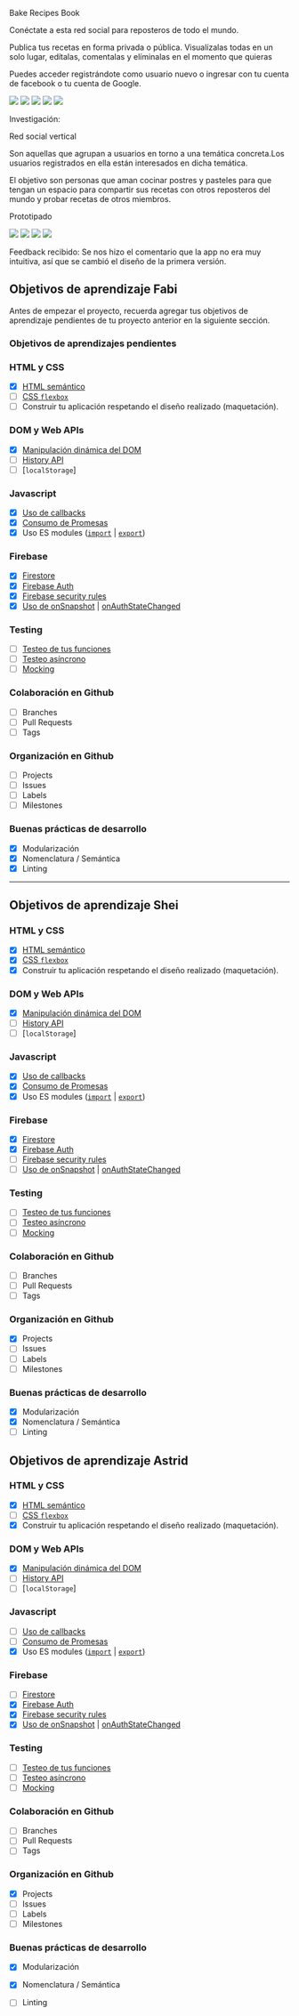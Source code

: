 Bake Recipes Book

Conéctate a esta red social para reposteros de todo el mundo. 


Publica tus recetas en forma privada o pública. Visualízalas todas en un solo lugar, edítalas,
 comentalas y elíminalas en el momento que quieras 

Puedes acceder registrándote como usuario nuevo o ingresar con tu cuenta de facebook o 
tu cuenta de Google.

<img src= "https://github.com/Sheiki1/CDMX009-Social-Network/blob/master/src/images/pantalla1.png">


<img src= "https://github.com/Sheiki1/CDMX009-Social-Network/blob/master/src/images/pantalla2.png">


<img src= "https://github.com/Sheiki1/CDMX009-Social-Network/blob/master/src/images/pantalla3.png">


<img src= "https://github.com/Sheiki1/CDMX009-Social-Network/blob/master/src/images/pantalla4.png">


<img src= "https://github.com/Sheiki1/CDMX009-Social-Network/blob/master/src/images/pantallapost.png">


Investigación:

Red social vertical 

Son aquellas que agrupan a usuarios en torno a una temática concreta.Los usuarios registrados en ella están interesados en dicha temática.

El objetivo son personas que aman cocinar postres y pasteles para que tengan un espacio para compartir sus recetas con otros reposteros del mundo y probar recetas de otros miembros.


Prototipado

<img src= "https://github.com/Sheiki1/CDMX009-Social-Network/blob/master/src/images/prot1v2.png">
<img src= "https://github.com/Sheiki1/CDMX009-Social-Network/blob/master/src/images/prot2v2.png">
<img src= "https://github.com/Sheiki1/CDMX009-Social-Network/blob/master/src/images/prot3v2.png">
<img src= "https://github.com/Sheiki1/CDMX009-Social-Network/blob/master/src/images/prot4v2.png">

Feedback recibido: Se nos hizo el comentario que la app no era muy intuitiva, así que se cambió el diseño de la primera versión.


## Objetivos de aprendizaje Fabi

Antes de empezar el proyecto, recuerda agregar tus objetivos de aprendizaje pendientes de tu proyecto
anterior en la siguiente sección.

### Objetivos de aprendizajes pendientes


### HTML y CSS

* [x] [HTML semántico](https://developer.mozilla.org/en-US/docs/Glossary/Semantics#Semantics_in_HTML)
* [ ] [CSS `flexbox`](https://css-tricks.com/snippets/css/a-guide-to-flexbox/)
* [ ] Construir tu aplicación respetando el diseño realizado (maquetación).

### DOM y Web APIs

* [x] [Manipulación dinámica del DOM](https://developer.mozilla.org/es/docs/Referencia_DOM_de_Gecko/Introducci%C3%B3n)
* [ ] [History API](https://developer.mozilla.org/es/docs/DOM/Manipulando_el_historial_del_navegador)
* [ ] [`localStorage`]

### Javascript

* [x] [Uso de callbacks](https://developer.mozilla.org/es/docs/Glossary/Callback_function)
* [x] [Consumo de Promesas](https://scotch.io/tutorials/javascript-promises-for-dummies#toc-consuming-promises)
* [x] Uso ES modules
([`import`](https://developer.mozilla.org/en-US/docs/Web/JavaScript/Reference/Statements/import)
| [`export`](https://developer.mozilla.org/en-US/docs/Web/JavaScript/Reference/Statements/export))

### Firebase

* [x] [Firestore](https://firebase.google.com/docs/firestore)
* [x] [Firebase Auth](https://firebase.google.com/docs/auth/web/start)
* [x] [Firebase security rules](https://firebase.google.com/docs/rules)
* [x] [Uso de onSnapshot](https://firebase.google.com/docs/firestore/query-data/listen)
| [onAuthStateChanged](https://firebase.google.com/docs/auth/web/start#set_an_authentication_state_observer_and_get_user_data)

### Testing

* [ ] [Testeo de tus funciones](https://jestjs.io/docs/es-ES/getting-started)
* [ ] [Testeo asíncrono](https://jestjs.io/docs/es-ES/asynchronous)
* [ ] [Mocking](https://jestjs.io/docs/es-ES/manual-mocks)

### Colaboración en Github

* [ ] Branches
* [ ] Pull Requests
* [ ] Tags

### Organización en Github

* [ ] Projects
* [ ] Issues
* [ ] Labels
* [ ] Milestones

### Buenas prácticas de desarrollo

* [x] Modularización
* [x] Nomenclatura / Semántica
* [x] Linting

***

## Objetivos de aprendizaje Shei

### HTML y CSS

* [x] [HTML semántico](https://developer.mozilla.org/en-US/docs/Glossary/Semantics#Semantics_in_HTML)
* [x] [CSS `flexbox`](https://css-tricks.com/snippets/css/a-guide-to-flexbox/)
* [x] Construir tu aplicación respetando el diseño realizado (maquetación).

### DOM y Web APIs

* [x] [Manipulación dinámica del DOM](https://developer.mozilla.org/es/docs/Referencia_DOM_de_Gecko/Introducci%C3%B3n)
* [ ] [History API](https://developer.mozilla.org/es/docs/DOM/Manipulando_el_historial_del_navegador)
* [ ] [`localStorage`]

### Javascript

* [x] [Uso de callbacks](https://developer.mozilla.org/es/docs/Glossary/Callback_function)
* [x] [Consumo de Promesas](https://scotch.io/tutorials/javascript-promises-for-dummies#toc-consuming-promises)
* [x] Uso ES modules
([`import`](https://developer.mozilla.org/en-US/docs/Web/JavaScript/Reference/Statements/import)
| [`export`](https://developer.mozilla.org/en-US/docs/Web/JavaScript/Reference/Statements/export))

### Firebase

* [x] [Firestore](https://firebase.google.com/docs/firestore)
* [x] [Firebase Auth](https://firebase.google.com/docs/auth/web/start)
* [ ] [Firebase security rules](https://firebase.google.com/docs/rules)
* [ ] [Uso de onSnapshot](https://firebase.google.com/docs/firestore/query-data/listen)
| [onAuthStateChanged](https://firebase.google.com/docs/auth/web/start#set_an_authentication_state_observer_and_get_user_data)

### Testing

* [ ] [Testeo de tus funciones](https://jestjs.io/docs/es-ES/getting-started)
* [ ] [Testeo asíncrono](https://jestjs.io/docs/es-ES/asynchronous)
* [ ] [Mocking](https://jestjs.io/docs/es-ES/manual-mocks)

### Colaboración en Github

* [ ] Branches
* [ ] Pull Requests
* [ ] Tags

### Organización en Github

* [x] Projects
* [ ] Issues
* [ ] Labels
* [ ] Milestones

### Buenas prácticas de desarrollo

* [x] Modularización
* [x] Nomenclatura / Semántica
* [ ] Linting

## Objetivos de aprendizaje Astrid

### HTML y CSS

* [x] [HTML semántico](https://developer.mozilla.org/en-US/docs/Glossary/Semantics#Semantics_in_HTML)
* [ ] [CSS `flexbox`](https://css-tricks.com/snippets/css/a-guide-to-flexbox/)
* [x] Construir tu aplicación respetando el diseño realizado (maquetación).

### DOM y Web APIs

* [x] [Manipulación dinámica del DOM](https://developer.mozilla.org/es/docs/Referencia_DOM_de_Gecko/Introducci%C3%B3n)
* [ ] [History API](https://developer.mozilla.org/es/docs/DOM/Manipulando_el_historial_del_navegador)
* [ ] [`localStorage`]

### Javascript

* [ ] [Uso de callbacks](https://developer.mozilla.org/es/docs/Glossary/Callback_function)
* [ ] [Consumo de Promesas](https://scotch.io/tutorials/javascript-promises-for-dummies#toc-consuming-promises)
* [x] Uso ES modules
([`import`](https://developer.mozilla.org/en-US/docs/Web/JavaScript/Reference/Statements/import)
| [`export`](https://developer.mozilla.org/en-US/docs/Web/JavaScript/Reference/Statements/export))

### Firebase

* [ ] [Firestore](https://firebase.google.com/docs/firestore)
* [x] [Firebase Auth](https://firebase.google.com/docs/auth/web/start)
* [x] [Firebase security rules](https://firebase.google.com/docs/rules)
* [x] [Uso de onSnapshot](https://firebase.google.com/docs/firestore/query-data/listen)
| [onAuthStateChanged](https://firebase.google.com/docs/auth/web/start#set_an_authentication_state_observer_and_get_user_data)

### Testing

* [ ] [Testeo de tus funciones](https://jestjs.io/docs/es-ES/getting-started)
* [ ] [Testeo asíncrono](https://jestjs.io/docs/es-ES/asynchronous)
* [ ] [Mocking](https://jestjs.io/docs/es-ES/manual-mocks)

### Colaboración en Github

* [ ] Branches
* [ ] Pull Requests
* [ ] Tags

### Organización en Github

* [x] Projects
* [ ] Issues
* [ ] Labels
* [ ] Milestones

### Buenas prácticas de desarrollo

* [x] Modularización
* [x] Nomenclatura / Semántica
* [ ] Linting


